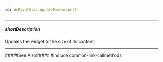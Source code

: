 ```yaml
---
id: dxPivotGrid.updateDimensions()
---
```

---
##### shortDescription
Updates the widget to the size of its content.

---
#####See Also#####
#include common-link-callmethods
